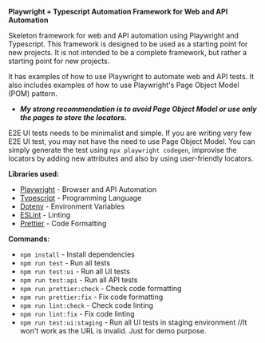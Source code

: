 **Playwright + Typescript Automation Framework for Web and API Automation**

Skeleton framework for web and API automation using Playwright and Typescript. This framework is designed to be used as a starting point for new projects. It is not intended to be a complete framework, but rather a starting point for new projects. 

It has examples of how to use Playwright to automate web and API tests. It also includes examples of how to use Playwright's Page Object Model (POM) pattern.

* **_My strong recommendation is to avoid Page Object Model or use only the pages to store the locators._**

E2E UI tests needs to be minimalist and simple. If you are writing very few E2E UI test, you may not have the need to use Page Object Model. You can simply generate the test using `npx playwright codegen`, improvise the locators by adding new attributes and also by using user-friendly locators.


**Libraries used:**
- [Playwright](https://playwright.dev/) - Browser and API Automation
- [Typescript](https://www.typescriptlang.org/) - Programming Language
- [Dotenv](https://www.npmjs.com/package/dotenv) - Environment Variables
- [ESLint](https://eslint.org/) - Linting
- [Prettier](https://prettier.io/) - Code Formatting

**Commands:**

- `npm install` - Install dependencies
- `npm run test` - Run all tests
- `npm run test:ui` - Run all UI tests
- `npm run test:api` - Run all API tests
- `npm run prettier:check` - Check code formatting
- `npm run prettier:fix` - Fix code formatting
- `npm run lint:check` - Check code linting
- `npm run lint:fix` - Fix code linting
- `npm run test:ui:staging` - Run all UI tests in staging environment //It won't work as the URL is invalid. Just for demo purpose.


